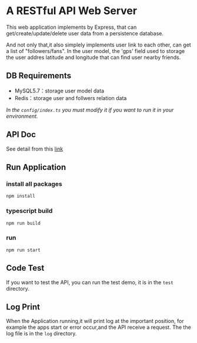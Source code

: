 # A RESTful API Web Server

This web application implements by Express, that can get/create/update/delete user data from a persistence database.

And not only that,it also simplely implements user link to each other, can get a list of "followers/fans". In the user model, the 'gps' field used to storage the user addres latitude and longitude that can find user nearby friends.

## DB Requirements  

* MySQL5.7：storage user model data
* Redis：storage user and follwers relation data   

*In the `config/index.ts` you must modify it if you want to run it in your environment.*

## API Doc

See detail from this [link](https://documenter.getpostman.com/view/7457278/TzzDLFak)


## Run Application

### install all packages  
```npm install```

### typescript build
```npm run build```

### run
```npm run start```

## Code Test

If you want to test the API, you can run the test demo, it is in the `test` directory.

## Log Print 

When the Application running,it will print log at the important position, for example the apps start or error occur,and the API receive a request. 
The the log file is in the `log` directory.


